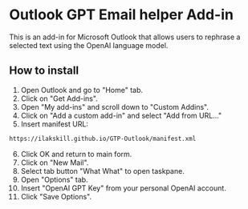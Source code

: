 # Outlook GPT Email helper Add-in

This is an add-in for Microsoft Outlook that allows users to rephrase a selected text using the OpenAI language model.

## How to install

1. Open Outlook and go to "Home" tab.
2. Click on "Get Add-ins".
3. Open "My add-ins" and scroll down to "Custom Addins".
4. Click on "Add a custom add-in" and select "Add from URL..."
5. Insert manifest URL:
```bash
https://ilakskill.github.io/GTP-Outlook/manifest.xml
```
6. Click OK and return to main form.
7. Click on "New Mail".
8. Select tab button "What What" to open taskpane.
9. Open "Options" tab.
10. Insert "OpenAI GPT Key" from your personal OpenAI account.
11. Click "Save Options".
